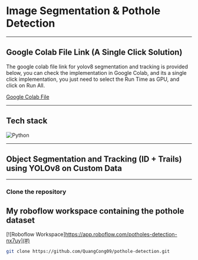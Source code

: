 # Image Segmentation & Pothole Detection

---

## Google Colab File Link (A Single Click Solution)

The google colab file link for yolov8 segmentation and tracking is provided below, you can check the implementation in Google Colab, and its a single click implementation, you just need to select the Run Time as GPU, and click on Run All.

[Google Colab File](https://colab.research.google.com/drive/1SJooao7MexJNDXJiF3ry1Z15NhtpD5jn)

---

## Tech stack

![Python](https://img.shields.io/badge/Python-3670A0?style=for-the-badge&logo=python&logoColor=ffdd54)

---

## Object Segmentation and Tracking (ID + Trails) using YOLOv8 on Custom Data

---

### Clone the repository

## My roboflow workspace containing the pothole dataset

[![Roboflow Workspace]https://app.roboflow.com/potholes-detection-nx7uy](#)

```bash
git clone https://github.com/QuangCong09/pothole-detection.git

